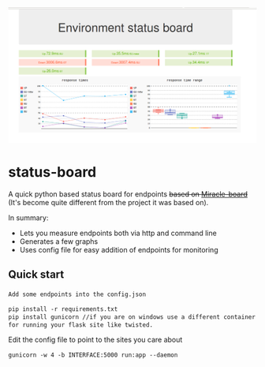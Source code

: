 <img src="screenshot1.png" width="800">

# status-board
A quick python based status board for endpoints ~~based on [Miracle-board](https://github.com/xhacker/miracle-board)~~ 
(It's become quite different from the project it was based on).

In summary:

- Lets you measure endpoints both via http and command line 
- Generates a few graphs
- Uses config file for easy addition of endpoints for monitoring


## Quick start

`Add some endpoints into the config.json`

```
pip install -r requirements.txt
pip install gunicorn //if you are on windows use a different container for running your flask site like twisted.
```
Edit the config file to point to the sites you care about
```
gunicorn -w 4 -b INTERFACE:5000 run:app --daemon
```
